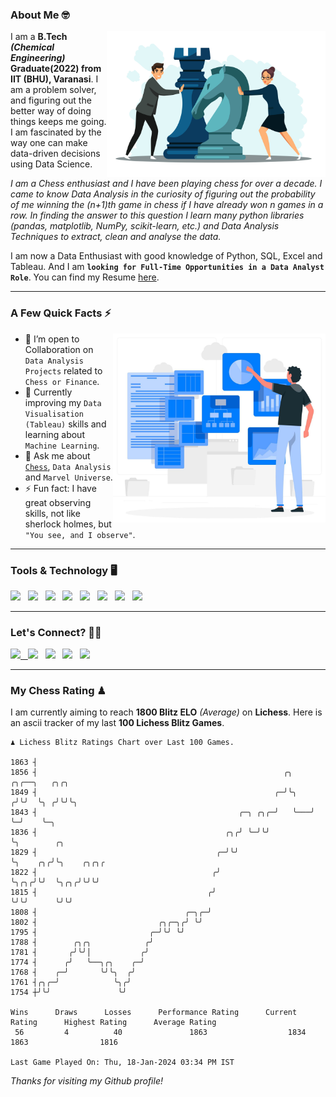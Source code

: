 ### About Me 🤓
<img align="right" alt="Coding" width="350" src="https://github.com/Laxman-Lakhan/Laxman-Lakhan/blob/master/Assets/Chess_Vector.jpg">   

I am a **B.Tech** _**(Chemical Engineering)**_ **Graduate(2022) from IIT (BHU), Varanasi**. I am a problem solver, and figuring out the better way of doing things keeps me going. I am fascinated by the way one can make data-driven decisions using Data Science. 

_I am a Chess enthusiast and I have been playing chess for over a decade. I came to know Data Analysis in the curiosity of figuring out the probability of me winning the (n+1)th game in chess if I have already won n games in a row. In finding the answer to this question I learn many python libraries (pandas, matplotlib, NumPy, scikit-learn, etc.) and Data Analysis Techniques to extract, clean and analyse the data._

I am now a Data Enthusiast with good knowledge of Python, SQL, Excel and Tableau. And I am **`looking for Full-Time Opportunities in a Data Analyst Role`**. You can find my Resume
 [here](https://drive.google.com/file/d/1UIOoogRLj5eGQFQBkuvMmTISZVdl2Ok7/view?usp=sharing).


---

### A Few Quick Facts ⚡️
<img align="right" alt="Coding" width="340" src="https://github.com/Laxman-Lakhan/Laxman-Lakhan/blob/master/Assets/Data_Vector.jpg">   

- 🤝 I’m open to Collaboration on `Data Analysis Projects` related to `Chess or Finance`.
- 📖 Currently improving my `Data Visualisation (Tableau)` skills and learning about `Machine Learning`.
- 💬 Ask me about [`Chess`](https://lichess.org/@/YourKingIsInDanger), `Data Analysis` and `Marvel Universe`.
- ⚡️ Fun fact: I have great observing skills, not like sherlock holmes, but `"You see, and I observe"`.

---
### Tools & Technology 🖥

<img src="https://img.shields.io/badge/Python-white?logo=Python&logoColor=ColorName&style=ShieldStyle" /> &nbsp;
<img src="https://img.shields.io/badge/MySQL-white?logo=MySQL&logoColor=ColorName&style=ShieldStyle" /> &nbsp;
<img src="https://img.shields.io/badge/Tableau-white?logo=Tableau&logoColor=ColorName&style=ShieldStyle" /> &nbsp;
<img src="https://img.shields.io/badge/Excel-white?logo=Microsoft+Excel&logoColor=196F3D&style=ShieldStyle" /> &nbsp;
<img src="https://img.shields.io/badge/Jupyter-white?logo=Jupyter&logoColor=ColorName&style=ShieldStyle" /> &nbsp;
<img src="https://img.shields.io/badge/pandas-white?logo=Pandas&logoColor=000080&style=ShieldStyle" /> &nbsp;
<img src="https://img.shields.io/badge/numpy-white?logo=Numpy&logoColor=85C1E9&style=ShieldStyle" /> &nbsp;
<img src="https://img.shields.io/badge/scikit learn-white?logo=Scikit+Learn&logoColor=ColorName&style=ShieldStyle" /> &nbsp;



---

### Let's Connect? 🫳🏻

<a href="mailto:laxmansingh.lakhan@gmail.com"> <img src="https://img.icons8.com/fluent/48/000000/gmail.png" width="3.5%"/> &nbsp;
[<img src="https://img.icons8.com/color/48/000000/linkedin.png" width="3.5%"/>](https://www.linkedin.com/in/laxman-lakhan/)  &nbsp;
[<img src="https://img.icons8.com/fluent/48/000000/facebook-new.png" width="3.5%"/>](https://www.facebook.com/s.laxmanlakhan/)  &nbsp;
[<img src="https://img.icons8.com/fluent/48/000000/instagram-new.png" width="3.5%"/>](https://www.instagram.com/laxman.lakhan/)  &nbsp;
[<img src="https://img.icons8.com/color/48/000000/twitter.png" width="3.5%"/>](https://twitter.com/laxman__lakhan)  &nbsp;

 ---
  
### My Chess Rating ♟
  
I am currently aiming to reach **1800 Blitz ELO** *(Average)* on **Lichess**. Here is an ascii tracker of my last **100 Lichess Blitz Games**.

  ```
  ♟︎ 𝙻𝚒𝚌𝚑𝚎𝚜𝚜 𝙱𝚕𝚒𝚝𝚣 𝚁𝚊𝚝𝚒𝚗𝚐𝚜 𝙲𝚑𝚊𝚛𝚝 𝚘𝚟𝚎𝚛 𝙻𝚊𝚜𝚝 𝟷00 𝙶𝚊𝚖𝚎𝚜.
  
1863 ┤
1856 ┤                                                       ╭╮     ╭╮╭──╮   ╭╮╭╮
1849 ┤                                                     ╭─╯╰╮   ╭╯╰╯  ╰╮ ╭╯╰╯╰╮
1843 ┤                                             ╭─╮ ╭╮╭─╯   ╰───╯      ╰─╯    ╰─╮
1836 ┤                                          ╭╮╭╯ ╰─╯╰╯                         ╰╮        ╭╮
1829 ┤                                        ╭─╯╰╯                                 ╰╮    ╭╮╭╯╰╮    ╭╮╭╮╭
1822 ┤                                       ╭╯                                      ╰╮╭╮╭╯╰╯  ╰╮╭╮╭╯╰╯╰╯
1815 ┤                                      ╭╯                                        ╰╯╰╯      ╰╯╰╯
1808 ┤                                 ╭─╮╭─╯
1802 ┤                           ╭╮╭─╮╭╯ ╰╯
1795 ┤                         ╭─╯╰╯ ╰╯
1788 ┤        ╭╮╭╮            ╭╯
1781 ┤       ╭╯╰╯│           ╭╯
1774 ┤      ╭╯   ╰──╮╭╮    ╭─╯
1768 ┤    ╭─╯       ╰╯╰╮  ╭╯
1761 ┤╭╮╭─╯            ╰╮╭╯
1754 ┼╯╰╯               ╰╯ 

Wins      Draws      Losses      Performance Rating      Current Rating      Highest Rating      Average Rating
   56         4          40               1863                  1834                1863                1816     

Last Game Played On: Thu, 18-Jan-2024 03:34 PM IST
  ```
  
  
*Thanks for visiting my Github profile!*
